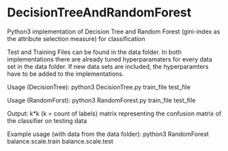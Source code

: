 # DecisionTreeAndRandomForest
Python3 implementation of Decision Tree and Random Forest (gini-index as the attribute selection measure) for classification

Test and Training Files can be found in the data folder. In both implementations there are already tuned hyperparamaters for every data set in the data folder.
If new data sets are included, the hyperparamters have to be added to the implementations.

Usage (DecisionTree):
python3 DecisionTree.py train_file test_file

Usage (RandomForst):
python3 RandomForest.py train_file test_file

Output: 
k*k (k = count of labels) matrix representing the confusion matrix of the classifier on testing data 

Example usage (with data from the data folder):
python3 RandomForest balance.scale.train balance.scale.test

